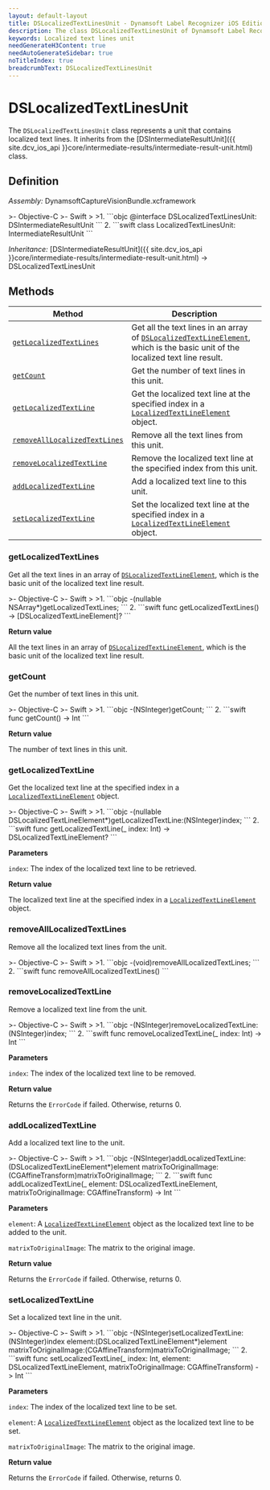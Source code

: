 ```yaml
---
layout: default-layout
title: DSLocalizedTextLinesUnit - Dynamsoft Label Recognizer iOS Edition
description: The class DSLocalizedTextLinesUnit of Dynamsoft Label Recognizer iOS edition represents a unit that contains localized text lines.
keywords: Localized text lines unit
needGenerateH3Content: true
needAutoGenerateSidebar: true
noTitleIndex: true
breadcrumbText: DSLocalizedTextLinesUnit
---
```


# DSLocalizedTextLinesUnit

The `DSLocalizedTextLinesUnit` class represents a unit that contains localized text lines. It inherits from the [DSIntermediateResultUnit]({{ site.dcv_ios_api }}core/intermediate-results/intermediate-result-unit.html) class.

## Definition

*Assembly:* DynamsoftCaptureVisionBundle.xcframework

<div class="sample-code-prefix"></div>
>- Objective-C
>- Swift
>
>1. 
```objc
@interface DSLocalizedTextLinesUnit: DSIntermediateResultUnit
```
2. 
```swift
class LocalizedTextLinesUnit: IntermediateResultUnit
```

*Inheritance:* [DSIntermediateResultUnit]({{ site.dcv_ios_api }}core/intermediate-results/intermediate-result-unit.html) -> DSLocalizedTextLinesUnit

## Methods

| Method | Description |
| ------ | ----------- |
| [`getLocalizedTextLines`](#getlocalizedtextlines) | Get all the text lines in an array of [`DSLocalizedTextLineElement`](localized-text-line-element.md), which is the basic unit of the localized text line result. |
| [`getCount`](#getcount) | Get the number of text lines in this unit. |
| [`getLocalizedTextLine`](#getlocalizedtextline) | Get the localized text line at the specified index in a [`LocalizedTextLineElement`](localized-text-line-element.md) object. |
| [`removeAllLocalizedTextLines`](#removealllocalizedtextlines) | Remove all the text lines from this unit. |
| [`removeLocalizedTextLine`](#removelocalizedtextline) | Remove the localized text line at the specified index from this unit. |
| [`addLocalizedTextLine`](#addlocalizedtextline) | Add a localized text line to this unit. |
| [`setLocalizedTextLine`](#setlocalizedtextline) | Set the localized text line at the specified index in a [`LocalizedTextLineElement`](localized-text-line-element.md) object. |

### getLocalizedTextLines

Get all the text lines in an array of [`DSLocalizedTextLineElement`](localized-text-line-element.md), which is the basic unit of the localized text line result.

<div class="sample-code-prefix"></div>
>- Objective-C
>- Swift
>
>1. 
```objc
-(nullable NSArray<DSLocalizedTextLineElement*>*)getLocalizedTextLines;
```
2. 
```swift
func getLocalizedTextLines() -> [DSLocalizedTextLineElement]?
```

**Return value**

All the text lines in an array of [`DSLocalizedTextLineElement`](localized-text-line-element.md), which is the basic unit of the localized text line result.

### getCount

Get the number of text lines in this unit.

<div class="sample-code-prefix"></div>
>- Objective-C
>- Swift
>
>1. 
```objc
-(NSInteger)getCount;
```
2. 
```swift
func getCount() -> Int
```

**Return value**

The number of text lines in this unit.

### getLocalizedTextLine

Get the localized text line at the specified index in a [`LocalizedTextLineElement`](localized-text-line-element.md) object.

<div class="sample-code-prefix"></div>
>- Objective-C
>- Swift
>
>1. 
```objc
-(nullable DSLocalizedTextLineElement*)getLocalizedTextLine:(NSInteger)index;
```
2. 
```swift
func getLocalizedTextLine(_ index: Int) -> DSLocalizedTextLineElement?
```

**Parameters**

`index`: The index of the localized text line to be retrieved.

**Return value**

The localized text line at the specified index in a [`LocalizedTextLineElement`](localized-text-line-element.md) object.

### removeAllLocalizedTextLines

Remove all the localized text lines from the unit.

<div class="sample-code-prefix"></div>
>- Objective-C
>- Swift
>
>1. 
```objc
-(void)removeAllLocalizedTextLines;
```
2. 
```swift
func removeAllLocalizedTextLines()
```

### removeLocalizedTextLine

Remove a localized text line from the unit.

<div class="sample-code-prefix"></div>
>- Objective-C
>- Swift
>
>1. 
```objc
-(NSInteger)removeLocalizedTextLine:(NSInteger)index;
```
2. 
```swift
func removeLocalizedTextLine(_ index: Int) -> Int
```

**Parameters**

`index`: The index of the localized text line to be removed.

**Return value**

Returns the `ErrorCode` if failed. Otherwise, returns 0.

### addLocalizedTextLine

Add a localized text line to the unit.

<div class="sample-code-prefix"></div>
>- Objective-C
>- Swift
>
>1. 
```objc
-(NSInteger)addLocalizedTextLine:(DSLocalizedTextLineElement*)element
           matrixToOriginalImage:(CGAffineTransform)matrixToOriginalImage;
```
2. 
```swift
func addLocalizedTextLine(_ element: DSLocalizedTextLineElement, matrixToOriginalImage: CGAffineTransform) -> Int
```

**Parameters**

`element`: A [`LocalizedTextLineElement`](localized-text-line-element.md) object as the localized text line to be added to the unit.

`matrixToOriginalImage`: The matrix to the original image.

**Return value**

Returns the `ErrorCode` if failed. Otherwise, returns 0.

### setLocalizedTextLine

Set a localized text line in the unit.

<div class="sample-code-prefix"></div>
>- Objective-C
>- Swift
>
>1. 
```objc
-(NSInteger)setLocalizedTextLine:(NSInteger)index
                         element:(DSLocalizedTextLineElement*)element
           matrixToOriginalImage:(CGAffineTransform)matrixToOriginalImage;
```
2. 
```swift
func setLocalizedTextLine(_ index: Int, element: DSLocalizedTextLineElement, matrixToOriginalImage: CGAffineTransform) -> Int
```

**Parameters**

`index`: The index of the localized text line to be set.

`element`:  A [`LocalizedTextLineElement`](localized-text-line-element.md) object as the localized text line to be set.

`matrixToOriginalImage`: The matrix to the original image.

**Return value**

Returns the `ErrorCode` if failed. Otherwise, returns 0.
